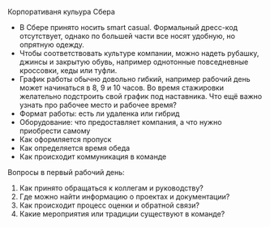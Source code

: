 Корпоративаня кульура Сбера
- В Сбере принято носить smart casual. Формальный дресс-код отсутствует, однако по большей части все носят удобную, но опрятную одежду.
- Чтобы соответствовать культуре компании, можно надеть рубашку, джинсы и закрытую обувь, например однотонные повседневные кроссовки, кеды или туфли.
- График работы обычно довольно гибкий, например рабочий день может начинаться в 8, 9 и 10 часов. Во время стажировки желательно подстроить свой график под наставника.
Что ещё важно узнать про рабочее место и рабочее время?
- Формат работы: есть ли удаленка или гибрид
- Оборудование: что предоставляет компания, а что нужно приобрести самому
- Как оформляется пропуск
- Как определяется время обеда
- Как происходит коммуникация в команде

Вопросы в первый рабочий день:
 1. Как принято обращаться к коллегам и руководству?
 2. Где можно найти информацию о проектах и документации?
 3. Как происходит процесс оценки и обратной связи?
 4. Какие мероприятия или традиции существуют в команде?
